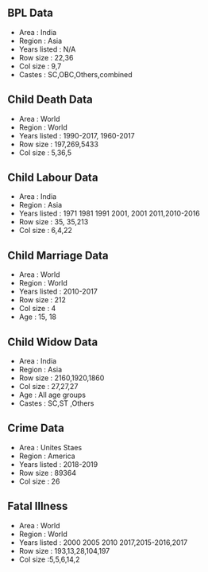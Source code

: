 
## BPL Data ##
- Area : India
- Region : Asia
- Years listed : N/A
- Row size : 22,36
- Col size : 9,7
- Castes : SC,OBC,Others,combined

## Child Death Data ##
- Area : World
- Region : World
- Years listed : 1990-2017, 1960-2017
- Row size : 197,269,5433
- Col size : 5,36,5

## Child Labour Data ##
- Area : India
- Region : Asia
- Years listed : 1971 1981 1991 2001, 2001 2011,2010-2016
- Row size : 35, 35,213
- Col size :  6,4,22

## Child Marriage Data ##
- Area : World  
- Region :  World
- Years listed : 2010-2017
- Row size : 212
- Col size : 4
- Age : 15, 18

## Child Widow Data ##
- Area : India
- Region : Asia
- Row size : 2160,1920,1860
- Col size : 27,27,27
- Age : All age groups
- Castes : SC,ST ,Others

## Crime Data ##
- Area : Unites Staes
- Region : America
- Years listed : 2018-2019
- Row size : 89364
- Col size : 26

## Fatal Illness ##
- Area : World
- Region : World
- Years listed : 2000 2005 2010 2017,2015-2016,2017
- Row size : 193,13,28,104,197
- Col size :5,5,6,14,2



